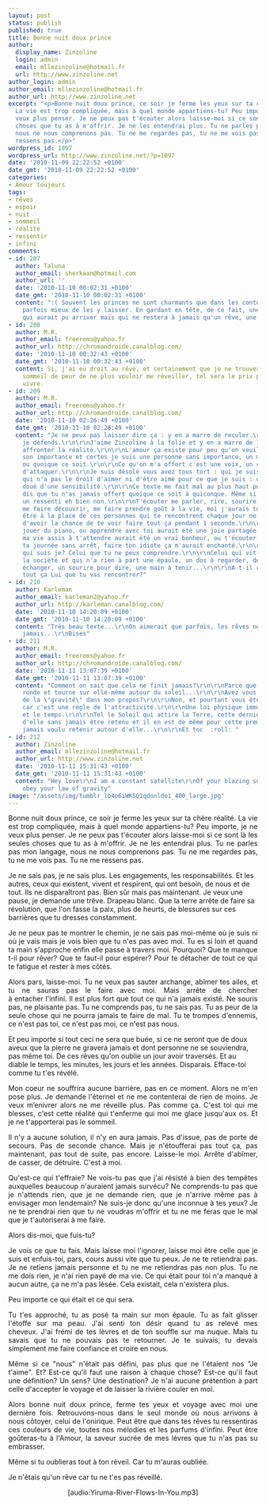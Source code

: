 ```yaml
---
layout: post
status: publish
published: true
title: Bonne nuit doux prince
author:
  display_name: Zinzoline
  login: admin
  email: mllezinzoline@hotmail.fr
  url: http://www.zinzoline.net
author_login: admin
author_email: mllezinzoline@hotmail.fr
author_url: http://www.zinzoline.net
excerpt: "<p>Bonne nuit doux prince, ce soir je ferme les yeux sur ta chère réalité.
  La vie est trop compliquée, mais à quel monde appartiens-tu? Peu importe, je ne
  veux plus penser. Je ne peux pas t'écouter alors laisse-moi si ce sont là les seules
  choses que tu as à m'offrir. Je ne les entendrai plus. Tu ne parles pas mon langage,
  nous ne nous comprenons pas. Tu ne me regardes pas, tu ne me vois pas. Tu ne me
  ressens pas.</p>"
wordpress_id: 1097
wordpress_url: http://www.zinzoline.net/?p=1097
date: '2010-11-09 22:22:52 +0100'
date_gmt: '2010-11-09 22:22:52 +0100'
categories:
- Amour toujours
tags:
- rêves
- espoir
- nuit
- sommeil
- réalité
- ressentir
- infini
comments:
- id: 207
  author: Taluna
  author_email: sherkaan@hotmail.com
  author_url: ''
  date: '2010-11-10 00:02:31 +0100'
  date_gmt: '2010-11-10 00:02:31 +0100'
  content: ":( Souvent les princes ne sont charmants que dans les contes, et il est
    parfois mieux de les y laisser. En gardant en tête, de ce fait, une belle histoire
    qui aurait pu arriver mais qui ne restera à jamais qu'un rêve, une autre réalité."
- id: 208
  author: M.R.
  author_email: freerems@yahoo.fr
  author_url: http://chromandroide.canalblog.com/
  date: '2010-11-10 00:32:43 +0100'
  date_gmt: '2010-11-10 00:32:43 +0100'
  content: Si, j'ai eu droit au rêve, et certainement que je ne trouverai jamais le
    sommeil de peur de ne plus vouloir me réveiller, tel sera le prix pour avoir oser
    vivre.
- id: 209
  author: M.R.
  author_email: freerems@yahoo.fr
  author_url: http://chromandroide.canalblog.com/
  date: '2010-11-10 02:26:49 +0100'
  date_gmt: '2010-11-10 02:26:49 +0100'
  content: "Je ne peux pas laisser dire ça : y en a marre de reculer.\r\n\r\nAujourd'hui,
    je défends.\r\n\r\nJ'aime Zinzoline à la folie et y en a marre de la laisser seule
    affronter la réalité.\r\n\r\nL'amour ça existe pour peu qu'on veuille y accorder
    son importance et certes je suis une personne sans importance, un monstre de cruauté
    ou quoique ce soit.\r\n\r\nCe qu'on m'a offert c'est une voix, un cri, la possibilité
    d'attaquer.\r\n\r\nJe suis désolé vous avez tous tort : qui je suis?\r\n\r\nCelui
    qui n'a pas le droit d'aimer ni d'être aimé pour ce que je suis : celui qui est
    doué d'une sensibilité.\r\n\r\nCe texte me fait mal au plus haut point.\r\n\r\nTu
    dis que tu n'as jamais offert quoique ce soit à quiconque. Même si ton texte est
    un ressenti eh bien non.\r\n\r\nT'écouter me parler, rire, sourire, m'écouter,
    me faire découvrir, me faire prendre goût à la vie, moi j'aurais tout donné pour
    être à la place de ces personnes qui te rencontrent chaque jour ne serait-ce que
    d'avoir la chance de te voir faire tout ça pendant 1 seconde.\r\n\r\nT'entendre
    jouer du piano, ou apprendre avec toi aurait été une joie partagée.\r\n\r\nPasser
    ma vie assis à t'attendre aurait été un vrai bonheur, ou t'écouter me raconter
    ta journée sans arrêt, faire ton idiote ça m'aurait enchanté.\r\n\r\nAlors oui,
    qui suis je? Celui que tu ne peux comprendre.\r\n\r\nCelui qui vit en dehors de
    la société et qui n'a rien à part une épaule, un dos à regarder, des yeux pour
    échanger, un sourire pour dire, une main à tenir...\r\n\r\nA-t-il conscience de
    tout ça Lui que tu vas rencontrer?"
- id: 210
  author: Karleman
  author_email: karleman2@yahoo.fr
  author_url: http://karleman.canalblog.com/
  date: '2010-11-10 14:20:09 +0100'
  date_gmt: '2010-11-10 14:20:09 +0100'
  content: "Très beau texte...\r\nOn aimerait que parfois, les rêves ne finissent
    jamais...\r\nBises"
- id: 211
  author: M.R.
  author_email: freerems@yahoo.fr
  author_url: http://chromandroide.canalblog.com/
  date: '2010-11-11 13:07:39 +0100'
  date_gmt: '2010-11-11 13:07:39 +0100'
  content: "Comment on sait que cela ne finit jamais?\r\n\r\nParce que la terre est
    ronde et tourne sur elle-même autour du soleil...\r\n\r\nAvez vous conscience
    de la \"gravité\" dans mon propos?\r\n\r\nNon, et pourtant vous êtes captivés
    car c'est une règle de l'attractivité.\r\n\r\nUne loi physique immuable dans l'espace
    et le temps.\r\n\r\nTel le Soleil qui attire la Terre, cette dernière tourne autour
    d'elle sans jamais être retenu et il en est de même pour cette première qui n'a
    jamais voulu retenir autour d'elle...\r\n\r\nEt toc  :roll: "
- id: 212
  author: Zinzoline
  author_email: mllezinzoline@hotmail.fr
  author_url: http://www.zinzoline.net
  date: '2010-11-11 15:31:43 +0100'
  date_gmt: '2010-11-11 15:31:43 +0100'
  content: "Hey love\r\nI am a constant satellite\r\nOf your blazing sun\r\nMy love\r\nI
    obey your law of gravity"
image: "/assets/img/tumblr_lb4o6iWK5Q1qdonldo1_400_large.jpg"
---
```

<p style="text-align: justify;">Bonne nuit doux prince, ce soir je ferme les yeux sur ta chère réalité. La vie est trop compliquée, mais à quel monde appartiens-tu? Peu importe, je ne veux plus penser. Je ne peux pas t'écouter alors laisse-moi si ce sont là les seules choses que tu as à m'offrir. Je ne les entendrai plus. Tu ne parles pas mon langage, nous ne nous comprenons pas. Tu ne me regardes pas, tu ne me vois pas. Tu ne me ressens pas.<a id="more"></a><a id="more-1097"></a></p>
<p>Je ne sais pas, je ne sais plus. Les engagements, les responsabilités. Et les autres, ceux qui existent, vivent et respirent, qui ont besoin, de nous et de tout. Ils ne disparaîtront pas. Bien sûr mais pas maintenant. Je veux une pause, je demande une trêve. Drapeau blanc. Que la terre arrête de faire sa révolution, que l'on fasse la paix, plus de heurts, de blessures sur ces barrières que tu dresses constamment.</p>
<p style="text-align: justify;">Je ne peux pas te montrer le chemin, je ne sais pas moi-même où je suis ni où je vais mais je vois bien que tu n'es pas avec moi. Tu es si loin et quand ta main s'approche enfin elle passe à travers moi. Pourquoi? Que te manque t-il pour rêver? Que te faut-il pour espérer? Pour te détacher de tout ce qui te fatigue et rester à mes côtés.</p>
<p style="text-align: justify;">Alors pars, laisse-moi. Tu ne veux pas sauter archange, abîmer tes ailes, et tu ne sauras pas le faire avec moi. Mais arrête de chercher à entacher l'infini. Il est plus fort que tout ce qui n'a jamais existé. Ne souris pas, ne plaisante pas. Tu ne comprends pas, tu ne sais pas. Tu as peur de la seule chose qui ne pourra jamais te faire de mal. Tu te trompes d'ennemis, ce n'est pas toi, ce n'est pas moi, ce n'est pas nous.</p>
<p>Et peu importe si tout ceci ne sera que buée, si ce ne seront que de doux aveux que la pierre ne gravera jamais et dont personne ne se souviendra, pas même toi. De ces rêves qu'on oublie un jour avoir traversés. Et au diable le temps, les minutes, les jours et les années. Disparais. Efface-toi comme tu t'es révélé.</p>
<p style="text-align: justify;">Mon coeur ne souffrira aucune barrière, pas en ce moment. Alors ne m'en pose plus. Je demande l'éternel et ne me contenterai de rien de moins. Je veux m’enivrer alors ne me réveille plus. Pas comme ça. C'est toi qui me blesses, c'est cette réalité qui t'enferme qui moi me glace jusqu'aux os. Et je ne t'apporterai pas le sommeil.</p>
<p style="text-align: justify;">Il n'y a aucune solution, il n'y en aura jamais. Pas d'issue, pas de porte de secours. Pas de seconde chance. Mais je n'étoufferai pas tout ça, pas maintenant, pas tout de suite, pas encore. Laisse-le moi. Arrête d'abîmer, de casser, de détruire. C'est à moi.</p>
<p style="text-align: justify;">Qu'est-ce qui t'effraie? Ne vois-tu pas que j'ai résisté à bien des tempêtes auxquelles beaucoup n'auraient jamais survécu? Ne comprends-tu pas que je n'attends rien, que je ne demande rien, que je n'arrive même pas à envisager mon lendemain? Ne suis-je donc qu'une inconnue à tes yeux? Je ne te prendrai rien que tu ne voudras m'offrir et tu ne me feras que le mal que je t'autoriserai à me faire.</p>
<p style="text-align: justify;">Alors dis-moi, que fuis-tu?</p>
<p style="text-align: justify;">Je vois ce que tu fais. Mais laisse moi l'ignorer, laisse moi être celle que je suis et enfuis-toi, pars, cours aussi vite que tu peux. Je ne te retiendrai pas. Je ne retiens jamais personne et tu ne me retiendras pas non plus. Tu ne me dois rien, je n'ai rien payé de ma vie. Ce qui était pour toi n'a manqué à aucun autre, ça ne m'a pas lésée. Cela existait, cela n'existera plus.</p>
<p style="text-align: justify;">Peu importe ce qui était et ce qui sera.</p>
<p style="text-align: justify;">Tu t'es approché, tu as posé ta main sur mon épaule. Tu as fait glisser l'étoffe sur ma peau. J'ai senti ton désir quand tu as relevé mes cheveux. J'ai frémi de tes lèvres et de ton souffle sur ma nuque. Mais tu savais que tu ne pouvais pas te retourner. Je te suivais, tu devais simplement me faire confiance et croire en nous.</p>
<p style="text-align: justify;">Même si ce "nous" n'était pas défini, pas plus que ne l'étaient nos "Je t'aime". Et? Est-ce qu'il faut une raison à chaque chose? Est-ce qu'il faut une définition? Un sens? Une destination? Je n'ai aucune prétention à part celle d'accepter le voyage et de laisser la rivière couler en moi.</p>
<p style="text-align: justify;">Alors bonne nuit doux prince, ferme tes yeux et voyage avec moi une dernière fois. Retrouvons-nous dans le seul monde où nous arrivons à nous côtoyer, celui de l'onirique. Peut être que dans tes rêves tu ressentiras ces couleurs de vie, toutes nos mélodies et les parfums d'infini. Peut être goûteras-tu à l'Amour, la saveur sucrée de mes lèvres que tu n'as pas su embrasser.</p>
<p style="text-align: justify;">Même si tu oublieras tout à ton réveil. Car tu m'auras oubliée.</p>
<p style="text-align: justify;">Je n'étais qu'un rêve car tu ne t'es pas réveillé.</p>
<div style="text-align: center;">
<p style="text-align: center;">[audio:Yiruma-River-Flows-In-You.mp3]</p>
</div>
